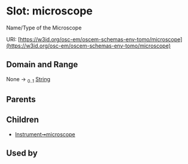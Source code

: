 
# Slot: microscope

Name/Type of the Microscope

URI: [https://w3id.org/osc-em/oscem-schemas-env-tomo/microscope](https://w3id.org/osc-em/oscem-schemas-env-tomo/microscope)


## Domain and Range

None &#8594;  <sub>0..1</sub> [String](types/String.md)

## Parents


## Children

 *  [Instrument➞microscope](Instrument_microscope.md)

## Used by

